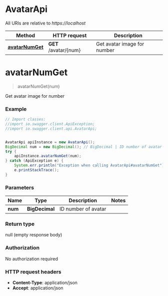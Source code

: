 # AvatarApi

All URIs are relative to *https://localhost*

Method | HTTP request | Description
------------- | ------------- | -------------
[**avatarNumGet**](AvatarApi.md#avatarNumGet) | **GET** /avatar/{num} | Get avatar image for number


<a name="avatarNumGet"></a>
# **avatarNumGet**
> avatarNumGet(num)

Get avatar image for number

### Example
```java
// Import classes:
//import io.swagger.client.ApiException;
//import io.swagger.client.api.AvatarApi;


AvatarApi apiInstance = new AvatarApi();
BigDecimal num = new BigDecimal(); // BigDecimal | ID number of avatar
try {
    apiInstance.avatarNumGet(num);
} catch (ApiException e) {
    System.err.println("Exception when calling AvatarApi#avatarNumGet");
    e.printStackTrace();
}
```

### Parameters

Name | Type | Description  | Notes
------------- | ------------- | ------------- | -------------
 **num** | **BigDecimal**| ID number of avatar |

### Return type

null (empty response body)

### Authorization

No authorization required

### HTTP request headers

 - **Content-Type**: application/json
 - **Accept**: application/json

